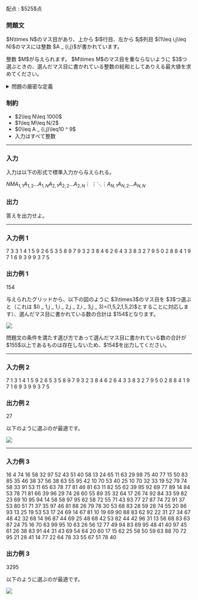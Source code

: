 
<div>

<span>

<span>

<p>
配点 : $525$点
</p>

<div>

<section>

### **問題文**

<p>
$N\times N$のマス目があり、上から $i$行目、左から $j$列目 $(1\leq i,j\leq N)$のマスには整数 $A _ {i,j}$が書かれています。
</p>

<p>
整数 $M$が与えられます。
$M\times M$のマス目を重ならないように $3$つ選ぶときの、選んだマス目に書かれている整数の総和としてありえる最大値を求めてください。
</p>

<details>

<summary>
問題の厳密な定義
</summary>
整数の $6$つ組 $(i _ 1,j _ 1,i _ 2,j _ 2,i _ 3,j _ 3)$が次の $3$つの条件を満たしているとき、
<strong>
良い $6$つ組
</strong>
ということにします。


<ul>

<li>
$1\leq i _ k\leq N-M+1\ (k=1,2,3)$
</li>

<li>
$1\leq j _ k\leq N-M+1\ (k=1,2,3)$
</li>

<li>
$k\neq l\ (k,l\in\lbrace1,2,3\rbrace)$ならば、$\lbrace(i,j)\mid i _ k\leq i\lt i _ k+M\wedge j _ k\leq j\lt j _ k+M\rbrace$と $\lbrace(i,j)\mid i _ l\leq i\lt i _ l+M\wedge j _ l\leq j\lt j _ l+M\rbrace$に共通部分はない
</li>

</ul>
良い $6$つ組 $(i _ 1,j _ 1,i _ 2,j _ 2,i _ 3,j _ 3)$に対する値 $\displaystyle \sum _ {k=1} ^ 3\sum _ {i=i _ k} ^ {i _ k+M-1}\sum _ {j=j _ k} ^ {j _ k+M-1}A _ {i,j}$の最大値を求めてください。

この問題の制約のもとで良い $6$つ組が存在することが示せます。

</details>

</section>

</div>

<div>

<section>

### **制約**

<ul>

<li>
$2\leq N\leq 1000$
</li>

<li>
$1\leq M\leq N/2$
</li>

<li>
$0\leq A _ {i,j}\leq10 ^ 9$
</li>

<li>
入力はすべて整数
</li>

</ul>

</section>

</div>

---

<div>

<div>

<section>

### **入力**

<p>
入力は以下の形式で標準入力から与えられる。
</p>

<div>

$N$$M$$A _ {1,1}$$A _ {1,2}$$\ldots$$A _ {1,N}$$A _ {2,1}$$A _ {2,2}$$\ldots$$A _ {2,N}$$\vdots$$\ \vdots$$\ddots$$\vdots$$A _ {N,1}$$A _ {N,2}$$\ldots$$A _ {N,N}$
</div>

</section>

</div>

<div>

<section>

### **出力**

<p>
答えを出力せよ。
</p>

</section>

</div>

</div>

---

<div>

<section>

### **入力例 1**

<div>

7 3
3 1 4 1 5 9 2
6 5 3 5 8 9 7
9 3 2 3 8 4 6
2 6 4 3 3 8 3
2 7 9 5 0 2 8
8 4 1 9 7 1 6
9 3 9 9 3 7 5

</div>

</section>

</div>

<div>

<section>

### **出力例 1**

<div>

154

</div>

<p>
与えられたグリッドから、以下の図のように $3\times3$のマス目を $3$つ選ぶと（これは $(i _ 1,j _ 1,i _ 2,j _ 2,i _ 3,j _ 3)=(1,5,2,1,5,2)$とすることに対応します）、選んだマス目に書かれている数の合計は $154$となります。
</p>

<p>

<img src="https://img.atcoder.jp/abc347/f24ee82455befb7c9af500437f79cde8.png">

</img>

</p>

<p>
問題文の条件を満たす選び方であって選んだマス目に書かれている数の合計が $155$以上であるものは存在しないため、$154$を出力してください。
</p>

</section>

</div>

---

<div>

<section>

### **入力例 2**

<div>

7 1
3 1 4 1 5 9 2
6 5 3 5 8 9 7
9 3 2 3 8 4 6
2 6 4 3 3 8 3
2 7 9 5 0 2 8
8 4 1 9 7 1 6
9 3 9 9 3 7 5

</div>

</section>

</div>

<div>

<section>

### **出力例 2**

<div>

27

</div>

<p>
以下のように選ぶのが最適です。
</p>

<p>

<img src="https://img.atcoder.jp/abc347/d380b6de908ba5259451d798e7851be3.png">

</img>

</p>

</section>

</div>

---

<div>

<section>

### **入力例 3**

<div>

16 4
74 16 58 32 97 52 43 51 40 58 13 24 65 11 63 29
98 75 40 77 15 50 83 85 35 46 38 37 56 38 63 55
95 42 10 70 53 40 25 10 70 32 33 19 52 79 74 58
33 91 53 11 65 63 78 77 81 46 81 63 11 82 55 62
39 95 92 69 77 89 14 84 53 78 71 81 66 39 96 29
74 26 60 55 89 35 32 64 17 26 74 92 84 33 59 82
23 69 10 95 94 14 58 58 97 95 62 58 72 55 71 43
93 77 27 87 74 72 91 37 53 80 51 71 37 35 97 46
81 88 26 79 78 30 53 68 83 28 59 28 74 55 20 86
93 13 25 19 53 53 17 24 69 14 67 81 10 19 69 90
88 83 62 92 22 31 27 34 67 48 42 32 68 14 96 87
44 69 25 48 68 42 53 82 44 42 96 31 13 56 68 83
63 87 24 75 16 70 63 99 95 10 63 26 56 12 77 49
94 83 69 95 48 41 40 97 45 61 26 38 83 91 44 31
43 69 54 64 20 60 17 15 62 25 58 50 59 63 88 70
72 95 21 28 41 14 77 22 64 78 33 55 67 51 78 40

</div>

</section>

</div>

<div>

<section>

### **出力例 3**

<div>

3295

</div>

<p>
以下のように選ぶのが最適です。
</p>

<p>

<img src="https://img.atcoder.jp/abc347/592c9536ace6712dd7532131b8da15be.png">

</img>

</p>

</section>

</div>

</span>

</span>

</div>
